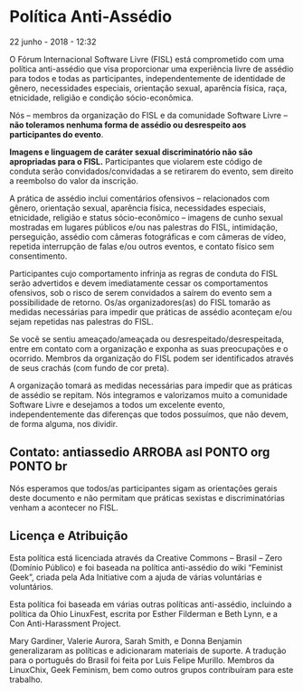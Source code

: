 # Política Anti-Assédio

22 junho - 2018 - 12:32

O Fórum Internacional Software Livre (FISL) está comprometido com uma política anti-assédio que visa proporcionar uma experiência livre de assédio para todos e todas as participantes, independentemente de identidade de gênero, necessidades especiais, orientação sexual, aparência física, raça, etnicidade, religião e condição sócio-econômica.

Nós – membros da organização do FISL e da comunidade Software Livre – **não toleramos nenhuma forma de assédio ou desrespeito aos participantes do evento**.

**Imagens e linguagem de caráter sexual discriminatório não são apropriadas para o FISL.** Participantes que violarem este código de conduta serão convidados/convidadas a se retirarem do evento, sem direito a reembolso do valor da inscrição.

A prática de assédio inclui comentários ofensivos – relacionados com gênero, orientação sexual, aparência física, necessidades especiais, etnicidade, religião e status sócio-econômico – imagens de cunho sexual mostradas em lugares públicos e/ou nas palestras do FISL, intimidação, perseguição, assédio com câmeras fotográficas e com câmeras de vídeo, repetida interrupção de falas e/ou outros eventos, e contato físico sem consentimento.

Participantes cujo comportamento infrinja as regras de conduta do FISL serão advertidos e devem imediatamente cessar os comportamentos ofensivos, sob o risco de serem convidados a saírem do evento sem a possibilidade de retorno. Os/as organizadores(as) do FISL tomarão as medidas necessárias para impedir que práticas de assédio aconteçam e/ou sejam repetidas nas palestras do FISL.

Se você se sentiu ameaçado/ameaçada ou desrespeitado/desrespeitada, entre em contato com a organização e exponha as suas preocupações e o ocorrido. Membros da organização do FISL podem ser identificados através de seus crachás (com fundo de cor preta).

A organização tomará as medidas necessárias para impedir que as práticas de assédio se repitam. Nós integramos e valorizamos muito a comunidade Software Livre e desejamos a todos um excelente evento, independentemente das diferenças que todos possuímos, que não devem, de forma alguma, nos dividir.

## Contato: antiassedio ARROBA asl PONTO org PONTO br

Nós esperamos que todos/as participantes sigam as orientações gerais deste documento e não permitam que práticas sexistas e discriminatórias venham a acontecer no FISL.

## Licença e Atribuição
Esta política está licenciada através da Creative Commons – Brasil – Zero (Domínio Público) e foi baseada na política anti-assédio do wiki “Feminist Geek”, criada pela Ada Initiative com a ajuda de várias voluntárias e voluntários.

Esta política foi baseada em várias outras políticas anti-assédio, incluindo a política da Ohio LinuxFest, escrita por Esther Filderman e Beth Lynn, e a Con Anti-Harassment Project.

Mary Gardiner, Valerie Aurora, Sarah Smith, e Donna Benjamin generalizaram as políticas e adicionaram materiais de suporte. A tradução para o português do Brasil foi feita por Luis Felipe Murillo. Membros da LinuxChix, Geek Feminism, bem como outros grupos contribuíram para este trabalho.

